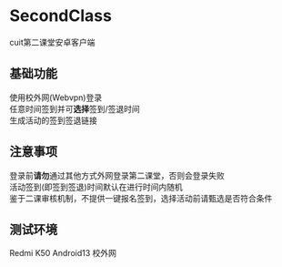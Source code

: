 # SecondClass
cuit第二课堂安卓客户端  

## 基础功能
使用校外网(Webvpn)登录  
任意时间签到并可**选择**签到/签退时间  
生成活动的签到签退链接

## 注意事项
登录前**请勿**通过其他方式外网登录第二课堂，否则会登录失败  
活动签到(即签到签退)时间默认在进行时间内随机  
鉴于二课审核机制，不提供一键报名签到，选择活动前请甄选是否符合条件

## 测试环境
Redmi K50 Android13 校外网
